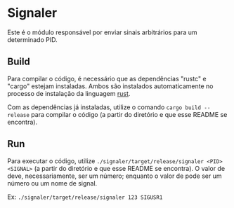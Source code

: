 # Signaler

Este é o módulo responsável por enviar sinais arbitrários para um determinado PID.

## Build

Para compilar o código, é necessário que as dependências "rustc" e "cargo" estejam instaladas. Ambos são instalados automaticamente no processo de instalação da linguagem [rust](https://www.rust-lang.org/).

Com as dependências já instaladas, utilize o comando `cargo build --release` para compilar o código (a partir do diretório e que esse README se encontra).

## Run

Para executar o código, utilize `./signaler/target/release/signaler <PID> <SIGNAL>` (a partir do diretório e que esse README se encontra). O valor de <PID> deve, necessariamente, ser um número; enquanto o valor de <SIGNAL> pode ser um número ou um nome de signal.

Ex: `./signaler/target/release/signaler 123 SIGUSR1 `
